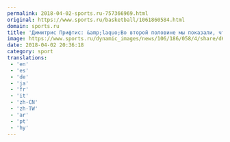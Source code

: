 ```yaml
---
permalink: 2018-04-02-sports.ru-757366969.html
original: https://www.sports.ru/basketball/1061860584.html
domain: sports.ru
title: 'Димитрис Прифтис: &amp;laquo;Во второй половине мы показали, что можем играть иначе&amp;raquo;'
image: https://www.sports.ru/dynamic_images/news/106/186/058/4/share/d6b120.png
date: 2018-04-02 20:36:18
category: sport
translations: 
 - 'en'
 - 'es'
 - 'de'
 - 'ja'
 - 'fr'
 - 'it'
 - 'zh-CN'
 - 'zh-TW'
 - 'ar'
 - 'pt'
 - 'hy'
---
```



